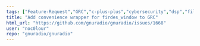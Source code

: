 ```yaml
---
tags: ["Feature-Request","GRC","c-plus-plus","cybersecurity","dsp","filter","gnu","gnuradio","hacktoberfest","python","radio","sdr","wireless"]
title: "Add convenience wrapper for firdes_window to GRC"
html_url: "https://github.com/gnuradio/gnuradio/issues/1668"
user: "noc0lour"
repo: "gnuradio/gnuradio"
---
```


